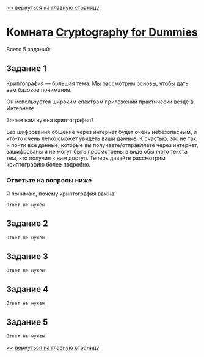[>> вернуться на главную страницу](https://github.com/BEPb/tryhackme/blob/master/README.md)

# Комната [Cryptography for Dummies](https://tryhackme.com/r/room/cryptographyfordummies) 

Всего 5 заданий:
## Задание 1
Криптография — большая тема. Мы рассмотрим основы, чтобы дать вам базовое понимание.

Он используется широким спектром приложений практически везде в Интернете.

Зачем нам нужна криптография?

Без шифрования общение через интернет будет очень небезопасным, и кто-то очень легко сможет увидеть ваши данные. К 
счастью, это не так, и почти все данные, которые вы получаете/отправляете через интернет, зашифрованы и не могут 
быть просмотрены в виде обычного текста тем, кто получил к ним доступ. Теперь давайте рассмотрим криптографию более 
подробно.   

### Ответьте на вопросы ниже
Я понимаю, почему криптография важна!
```commandline
Ответ не нужен
```

## Задание 2

```commandline
Ответ не нужен
```

## Задание 3

```commandline
Ответ не нужен
```

## Задание 4

```commandline
Ответ не нужен
```

## Задание 5

```commandline
Ответ не нужен
```

[>> вернуться на главную страницу](https://github.com/BEPb/tryhackme/blob/master/README.md)